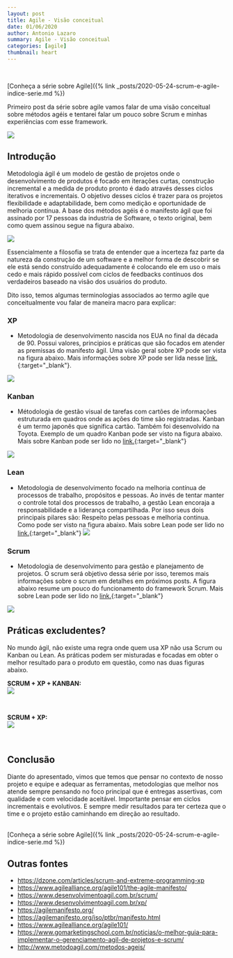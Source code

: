 ```yaml
---
layout: post
title: Agile - Visão conceitual
date: 01/06/2020
author: Antonio Lazaro
summary: Agile - Visão conceitual
categories: [agile]
thumbnail: heart
---
```


<br/>

[Conheça a série sobre Agile]({% link _posts/2020-05-24-scrum-e-agile-indice-serie.md %})

Primeiro post da série sobre agile vamos falar de uma visão conceitual sobre métodos agéis e tentarei falar um pouco sobre Scrum e minhas experiências com esse framework.

![](/static/img/agile/agile.jpeg)

## Introdução

Metodologia ágil é um modelo de gestão de projetos onde o desenvolvimento de produtos é focado em iterações curtas, construção incremental e a medida de produto pronto é dado através desses ciclos iterativos e incrementais. O objetivo desses ciclos é trazer para os projetos flexibilidade e adaptabilidade, bem como medição e oportunidade de melhoria contínua. A base dos métodos agéis é o manifesto ágil que foi assinado por 17 pessoas da industria de Software, o texto original, bem como quem assinou segue na figura abaixo.

![](/static/img/agile/manifesto-agil.png)

Essencialmente a filosofia se trata de entender que a incerteza faz parte da natureza da construção de um software e a melhor forma de descobrir se ele está sendo construído adequadamente é colocando ele em uso o mais cedo e mais rápido possível com ciclos de feedbacks contínuos dos verdadeiros baseado na visão dos usuários do produto.

Dito isso, temos algumas terminologias associados ao termo agile que conceitualmente vou falar de maneira macro para explicar:

### XP

- Metodologia de desenvolvimento nascida nos EUA no final da década de 90. Possui valores, principios e práticas que são focados em atender as premissas do manifesto ágil. Uma visão geral sobre XP pode ser vista na figura abaixo. Mais informações sobre XP pode ser lida nesse [link.](https://www.desenvolvimentoagil.com.br/xp/){:target="\_blank"}.

![](/static/img/agile/xp-core-practices-1.png)

### Kanban

- Métodologia de gestão visual de tarefas com cartões de informações estruturada em quadros onde as ações do time são registradas. Kanban é um termo japonês que significa cartão. Também foi desenvolvido na Toyota. Exemplo de um quadro Kanban pode ser visto na figura abaixo. Mais sobre Kanban pode ser lido no [link.](https://artia.com/kanban/){:target="\_blank"}

![](/static/img/agile/kanban.png)

### Lean

- Metodologia de desenvolvimento focado na melhoria contínua de processos de trabalho, propósitos e pessoas. Ao invés de tentar manter o controle total dos processos de trabalho, a gestão Lean encoraja a responsabilidade e a liderança compartilhada. Por isso seus dois principais pilares são: Respeito pelas pessoas e melhoria continua. Como pode ser visto na figura abaixo. Mais sobre Lean pode ser lido no [link.](https://kanbanize.com/pt/gestao-lean/o-que-e-gestao-lean){:target="\_blank"}
  ![](/static/img/agile/lean.png)

### Scrum

- Metodologia de desenvolvimento para gestão e planejamento de projetos. O scrum será objetivo dessa série por isso, teremos mais informações sobre o scrum em detalhes em próximos posts. A figura abaixo resume um pouco do funcionamento do framework Scrum. Mais sobre Lean pode ser lido no [link.](https://www.desenvolvimentoagil.com.br/scrum/){:target="\_blank"}

![](/static/img/agile/scrum.jpg)

## Práticas excludentes?

No mundo ágil, não existe uma regra onde quem usa XP não usa Scrum ou Kanban ou Lean. As práticas podem ser misturadas e focadas em obter o melhor resultado para o produto em questão, como nas duas figuras abaixo.

**SCRUM + XP + KANBAN:**
<br/>
![](/static/img/agile/introducing-agile-scrum-xp-and-kanban-1-638.jpg)

<br/>

**SCRUM + XP:**
<br/>
![](/static/img/agile/Scrum_and_XP.jpg)

<br/>

## Conclusão

Diante do apresentado, vimos que temos que pensar no contexto de nosso projeto e equipe e adequar as ferramentas, metodologias que melhor nos atende sempre pensando no foco principal que é entregas assertivas, com qualidade e com velocidade aceitável. Importante pensar em ciclos incrementais e evolutivos. E sempre medir resultados para ter certeza que o time e o projeto estão caminhando em direção ao resultado.

<br/>
[Conheça a série sobre Agile]({% link _posts/2020-05-24-scrum-e-agile-indice-serie.md %})

## Outras fontes

- https://dzone.com/articles/scrum-and-extreme-programming-xp
- https://www.agilealliance.org/agile101/the-agile-manifesto/
- https://www.desenvolvimentoagil.com.br/scrum/
- https://www.desenvolvimentoagil.com.br/xp/
- https://agilemanifesto.org/
- https://agilemanifesto.org/iso/ptbr/manifesto.html
- https://www.agilealliance.org/agile101/
- https://www.gomarketingschool.com.br/noticias/o-melhor-guia-para-implementar-o-gerenciamento-agil-de-projetos-e-scrum/
- http://www.metodoagil.com/metodos-ageis/
